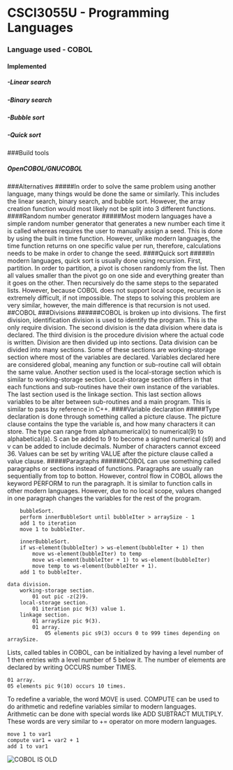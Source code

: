 # CSCI3055U - Programming Languages
### Language used - COBOL
#### Implemented
##### -Linear search
##### -Binary search
##### -Bubble sort
##### -Quick sort

###Build tools
##### OpenCOBOL/GNUCOBOL

###Alternatives
#####In order to solve the same problem using another language, many things would be done the same or similarly. This includes the linear search, binary search, and bubble sort. However, the array creation function would most likely not be split into 3 different functions. 
####Random number generator
#####Most modern languages have a simple random number generator that generates a new number each time it is called whereas requires the user to manually assign a seed. This is done by using the built in time function. However, unlike modern languages, the time function returns on one specific value per run, therefore, calculations needs to be make in order to change the seed. 
####Quick sort
#####In modern languages, quick sort is usually done using recursion. First, partition. In order to partition, a pivot is chosen randomly from the list. Then all values smaller than the pivot go on one side and everything greater than it goes on the other. Then recursively do the same steps to the separated lists. However, because COBOL does not support local scope, recursion is extremely difficult, if not impossible. The steps to solving this problem are very similar, however, the main difference is that recursion is not used.
##COBOL
###Divisions
######COBOL is broken up into divisions. The first division, identification division is used to identify the program. This is the only require division. The second division is the data division where data is declared. The third division is the procedure division where the actual code is written. Division are then divided up into sections. Data division can be divided into many sections. Some of these sections are working-storage section where most of the variables are declared. Variables declared here are considered global, meaning any function or sub-routine call will obtain the same value. Another section used is the local-storage section which is similar to working-storage section. Local-storage section differs in that each functions and sub-routines have their own instance of the variables. The last section used is the linkage section. This last section allows variables to be alter between sub-routines and a main program. This is similar to pass by reference in C++. 
####Variable declaration
#####Type declaration is done through something called a picture clause. The picture clause contains the type the variable is, and how many characters it can store. The type can range from alphanumerical(x) to numerical(9) to alphabetical(a). S can be added to 9 to become a signed numerical (s9) and v can be added to include decimals. Number of characters cannot exceed 36. Values can be set by writing VALUE after the picture clause called a value clause.
#####Paragraphs
######COBOL can use something called paragraphs or sections instead of functions. Paragraphs are usually ran sequentially from top to botton. However, control flow in COBOL allows the keyword PERFORM to run the paragraph. It is similar to function calls in other modern languages. However, due to no local scope, values changed in one paragraph changes the variables for the rest of the program.
```COBOL
	bubbleSort.
	perform innerBubbleSort until bubbleIter > arraySize - 1
	add 1 to iteration
	move 1 to bubbleIter.

	innerBubbleSort.
	if ws-element(bubbleIter) > ws-element(bubbleIter + 1) then
		move ws-element(bubbleIter) to temp
		move ws-element(bubbleIter + 1) to ws-element(bubbleIter)
		move temp to ws-element(bubbleIter + 1).
	add 1 to bubbleIter.
```
```COBOL
data division.
	working-storage section.
		01 out pic -z(2)9.
	local-storage section.
		01 iteration pic 9(3) value 1.
	linkage section.
		01 arraySize pic 9(3).
		01 array.
			05 elements pic s9(3) occurs 0 to 999 times depending on arraySize.
```
Lists, called tables in COBOL, can be initialized by having a level number of 1 then entries with a level number of 5 below it. The number of elements are declared by writing OCCURS number TIMES.

```COBOL
01 array.
05 elements pic 9(10) occurs 10 times.
```
To redefine a variable, the word MOVE is used. COMPUTE can be used to do arithmetic and redefine variables similar to modern languages. Arithmetic can be done with special words like ADD SUBTRACT MULTIPLY. These words are very similar to += operator on more modern languages.
```COBOL
move 1 to var1
compute var1 = var2 + 1
add 1 to var1
```
![COBOL IS OLD](https://octodex.github.com/images/father_timeout.jpg  "COBOL IS OLD" )
